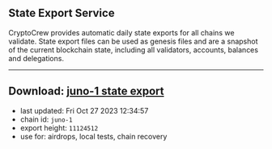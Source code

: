 ## State Export Service
CryptoCrew provides automatic daily state exports for all chains we validate. State export files can be used as genesis files and are a snapshot of the current blockchain state, including all validators, accounts, balances and delegations.

---
**Download: [juno-1 state export](https://dl.ccvalidators.com/SERVICE/juno/juno-1_export_11124512.json)**
---

- last updated: Fri Oct 27 2023 12:34:57
- chain id: `juno-1`
- export height: `11124512`
- use for: airdrops, local tests, chain recovery

